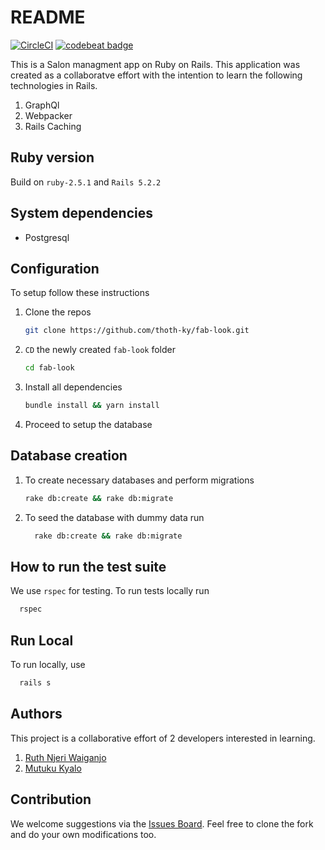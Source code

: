# README
[![CircleCI](https://circleci.com/gh/thoth-ky/fab-look/tree/develop.svg?style=svg)](https://circleci.com/gh/thoth-ky/fab-look/tree/develop) [![codebeat badge](https://codebeat.co/badges/515486a2-2d75-4ddf-a874-8a8c0193afff)](https://codebeat.co/projects/github-com-thoth-ky-fab-look-develop)


This is a Salon managment app on Ruby on Rails. This application was created as a collaboratve effort with the intention to learn the following technologies in Rails.

1. GraphQl
2. Webpacker
3. Rails Caching

## Ruby version

  Build on ```ruby-2.5.1``` and ```Rails 5.2.2```

## System dependencies

  - Postgresql

## Configuration

  To setup follow these instructions

1. Clone the repos 
    ```bash
    git clone https://github.com/thoth-ky/fab-look.git
    ```
2. `CD` the newly created `fab-look` folder
    ```bash
    cd fab-look
    ```
3. Install all dependencies
    ```bash
    bundle install && yarn install
    ```
4. Proceed to setup the database

## Database creation

1. To create necessary databases and perform migrations
    ```bash
    rake db:create && rake db:migrate
    ```
2. To seed the database with dummy data run
    ```bash
      rake db:create && rake db:migrate
    ```

## How to run the test suite
 We use `rspec` for testing. To run tests locally run

 ```bash
   rspec 
 ```

## Run Local

To run locally, use
 ```bash
   rails s
 ```

## Authors
This project is a collaborative effort of 2 developers interested in learning.

1. [Ruth Njeri Waiganjo](https://github.com/RuthNjeri)
2. [Mutuku Kyalo](https://github.com/thoth-ky)

## Contribution
We welcome suggestions via the [Issues Board](https://github.com/thoth-ky/fab-look/issues). Feel free to clone the fork and do your own modifications too.
